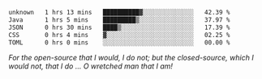 <!--START_SECTION:waka-->

```txt
unknown   1 hrs 13 mins   ██████████▓░░░░░░░░░░░░░░   42.39 %
Java      1 hrs 5 mins    █████████▒░░░░░░░░░░░░░░░   37.97 %
JSON      0 hrs 30 mins   ████▒░░░░░░░░░░░░░░░░░░░░   17.39 %
CSS       0 hrs 4 mins    ▓░░░░░░░░░░░░░░░░░░░░░░░░   02.25 %
TOML      0 hrs 0 mins    ░░░░░░░░░░░░░░░░░░░░░░░░░   00.00 %
```

<!--END_SECTION:waka-->

*For the open-source that I would, I do not; but the closed-source, which I would not, that I do ... O wretched man that I am!*
